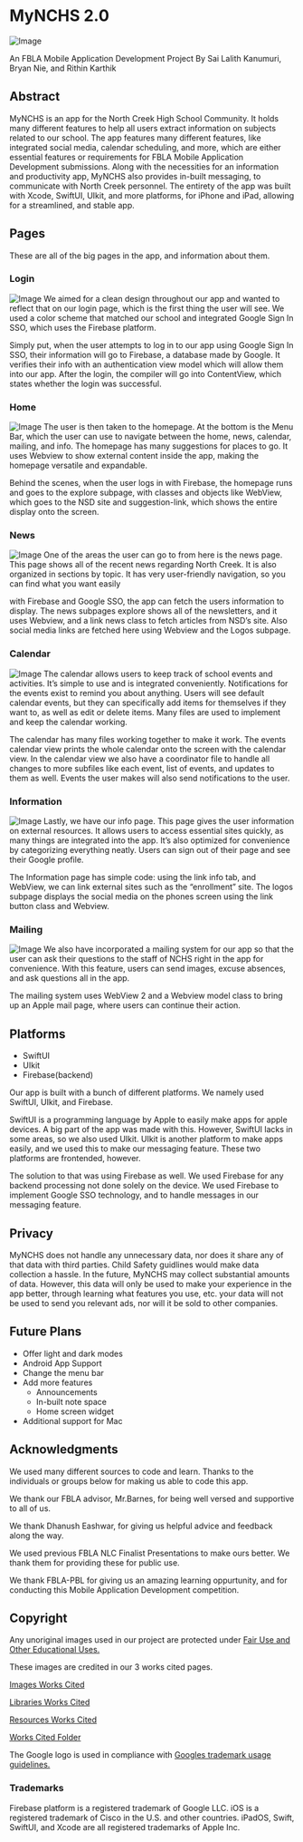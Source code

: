 # MyNCHS 2.0
![Image](https://github.com/BoltOfLightning/MyNCHSFBLA/blob/main/README_assets/MyNCHS%20cover%20logo.png)

An FBLA Mobile Application Development Project
By Sai Lalith Kanumuri, Bryan Nie, and Rithin Karthik

## Abstract
MyNCHS is an app for the North Creek High School Community. It holds many different features to help all users extract information on subjects related to our school. The app features many different features, like integrated social media, calendar scheduling, and more, which are either essential features or requirements for FBLA Mobile Application Development submissions. Along with the necessities for an information and productivity app, MyNCHS also provides in-built messaging, to communicate with North Creek personnel. The entirety of the app was built with Xcode, SwiftUI, UIkit, and more platforms, for iPhone and iPad, allowing for a streamlined, and stable app.

## Pages
These are all of the big pages in the app, and information about them.
### Login
![Image](https://github.com/BoltOfLightning/MyNCHSFBLA/blob/main/README_assets/login%20page%20code%20explanation.png)
We aimed for a clean design throughout our app and wanted to reflect that on our login page, which is the first thing the user will see. We used a color scheme that matched our school and integrated Google Sign In SSO, which uses the Firebase platform.

Simply put, when the user attempts to log in to our app using Google Sign In SSO, their information will go to Firebase, a database made by Google. It verifies their info with an authentication view model which will allow them into our app. After the login, the compiler will go into ContentView, which states whether the login was successful.

### Home
![Image](https://github.com/BoltOfLightning/MyNCHSFBLA/blob/main/README_assets/homepage%20code%20explanation.png)
The user is then taken to the homepage. At the bottom is the Menu Bar, which the user can use to navigate between the home, news, calendar, mailing, and info. The homepage has many suggestions for places to go. It uses Webview to show external content inside the app, making the homepage versatile and expandable.

Behind the scenes, when the user logs in with Firebase, the homepage runs and goes to the explore subpage, with classes and objects like WebView, which goes to the NSD site and suggestion-link, which shows the entire display onto the screen.

### News
![Image](https://github.com/BoltOfLightning/MyNCHSFBLA/blob/main/README_assets/newspage%20code%20explanation.png)
One of the areas the user can go to from here is the news page. This page shows all of the recent news regarding North Creek. It is also organized in sections by topic. It has very user-friendly navigation, so you can find what you want easily

with Firebase and Google SSO, the app can fetch the users information to display. The news subpages explore shows all of the newsletters, and it uses Webview, and a link news class to fetch articles from NSD’s site. Also social media links are fetched here using Webview and the Logos subpage.

### Calendar
![Image](https://github.com/BoltOfLightning/MyNCHSFBLA/blob/main/README_assets/calendar%20image%20code%20explanation.png)
The calendar allows users to keep track of school events and activities. It’s simple to use and is integrated conveniently. Notifications for the events exist to remind you about anything. Users will see default calendar events, but they can specifically add items for themselves if they want to, as well as edit or delete items. Many files are used to implement and keep the calendar working.

The calendar has many files working together to make it work. The events calendar view prints the whole calendar onto the screen with the calendar view. In the calendar view we also have a coordinator file to handle all changes to more subfiles like each event, list of events, and updates to them as well. Events the user makes will also send notifications to the user.

### Information
![Image](https://github.com/BoltOfLightning/MyNCHSFBLA/blob/main/README_assets/info%20page%20code%20explanation.png)
Lastly, we have our info page. This page gives the user information on external resources. It allows users to access essential sites quickly, as many things are integrated into the app. It’s also optimized for convenience by categorizing everything neatly. Users can sign out of their page and see their Google profile.

The Information page has simple code: using the link info tab, and WebView, we can link external sites such as the “enrollment” site. The logos subpage displays the social media on the phones screen using the link button class and Webview.

### Mailing
![Image](https://github.com/BoltOfLightning/MyNCHSFBLA/blob/main/README_assets/mailing%20code%20explanation.png)
We also have incorporated a mailing system for our app so that the user can ask their questions to the staff of NCHS right in the app for convenience. With this feature, users can send images, excuse absences, and ask questions all in the app.

The mailing system uses WebView 2 and a Webview model class to bring up an Apple mail page, where users can continue their action.

## Platforms
- SwiftUI
- UIkit
- Firebase(backend)

Our app is built with a bunch of different platforms. We namely used SwiftUI, UIkit, and Firebase.

SwiftUI is a programming language by Apple to easily make apps for apple devices. A big part of the app was made with this. However, SwiftUI lacks in some areas, so we also used UIkit. UIkit is another platform to make apps easily, and we used this to make our messaging feature. These two platforms are frontended, however.

The solution to that was using Firebase as well. We used Firebase for any backend processing not done solely on the device. We used Firebase to implement Google SSO technology, and to handle messages in our messaging feature.
## Privacy
MyNCHS does not handle any unnecessary data, nor does it share any of that data with third parties. Child Safety guidlines would make data collection a hassle. In the future, MyNCHS may collect substantial amounts of data. However, this data will only be used to make your experience in the app better, through learning what features you use, etc. your data will not be used to send you relevant ads, nor will it be sold to other companies.
## Future Plans
- Offer light and dark modes
- Android App Support
- Change the menu bar
- Add more features
	- Announcements
	- In-built note space
	- Home screen widget
- Additional support for Mac

## Acknowledgments
We used many different sources to code and learn. Thanks to the individuals or groups below for making us able to code this app.

We thank our FBLA advisor, Mr.Barnes, for being well versed and supportive to all of us.

We thank Dhanush Eashwar, for giving us helpful advice and feedback along the way.

We used previous FBLA NLC Finalist Presentations to make ours better. We thank them for providing these for public use.

We thank FBLA-PBL for giving us an amazing learning oppurtunity, and for conducting this Mobile Application Development competition.

## Copyright
Any unoriginal images used in our project are protected under [Fair Use and Other Educational Uses.](https://www.lib.uchicago.edu/copyrightinfo/fairuse.html)

These images are credited in our 3 works cited pages.

[Images Works Cited](https://docs.google.com/document/d/1gb0S_kpVNI2wj3yfwLtIDacHqMnh-fjf/edit?usp=sharing&ouid=108122212341901317168&rtpof=true&sd=true)

[Libraries Works Cited](https://docs.google.com/document/d/1VhGBdrG-mcTlNvxbQyq2tXTVA--JAKM6/edit?usp=sharing&ouid=108122212341901317168&rtpof=true&sd=true)

[Resources Works Cited](https://docs.google.com/document/d/182PEfug-UBgXZYwSAnSAetnL3N1sTuj-/edit?usp=sharing&ouid=108122212341901317168&rtpof=true&sd=true)

[Works Cited Folder](https://drive.google.com/drive/folders/1p-5PA3dV4sLJx7Tha5dkODcOeL9XaEXU?usp=sharing)

The Google logo is used in compliance with [Googles trademark usage guidelines.](https://www.google.com/permissions/trademark/rules.html)

### Trademarks
Firebase platform is a registered trademark of Google LLC.
iOS is a registered trademark of Cisco in the U.S. and other countries.
iPadOS, Swift, SwiftUI, and Xcode are all registered trademarks of Apple Inc.

